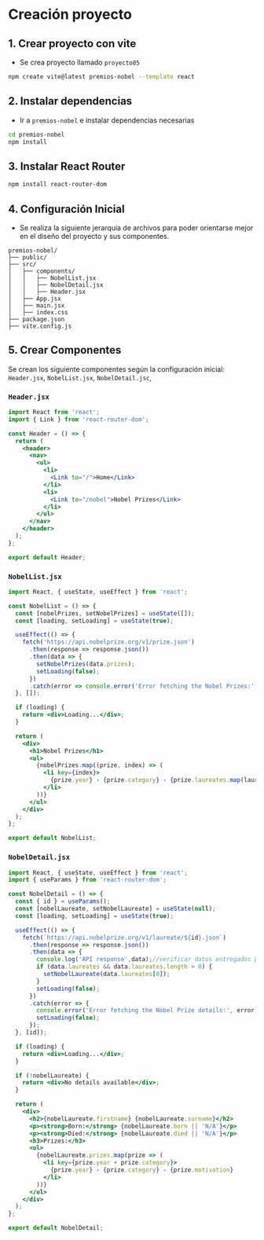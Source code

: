

# Creación proyecto

## 1. Crear proyecto con vite
- Se crea proyecto llamado  `proyecto05`

```sh
npm create vite@latest premios-nobel --template react
```

## 2. Instalar dependencias
- Ir a `premios-nobel` e instalar dependencias necesarias

```sh
cd premios-nobel
npm install
```

## 3. Instalar React Router

```sh
npm install react-router-dom
```

## 4. Configuración Inicial

- Se realiza la siguiente jerarquía de archivos para poder orientarse mejor en el diseño del proyecto y sus componentes.

```
premios-nobel/
├── public/
├── src/
│   ├── components/
│   │   ├── NobelList.jsx
│   │   ├── NobelDetail.jsx
│   │   ├── Header.jsx
│   ├── App.jsx
│   ├── main.jsx
│   ├── index.css
├── package.json
├── vite.config.js
```

## 5. Crear Componentes

Se crean los siguiente componentes según la configuración inicial: `Header.jsx`, `NobelList.jsx`, `NobelDetail.jsc`, 

### `Header.jsx`

```jsx
import React from 'react';
import { Link } from 'react-router-dom';

const Header = () => {
  return (
    <header>
      <nav>
        <ul>
          <li>
            <Link to="/">Home</Link>
          </li>
          <li>
            <Link to="/nobel">Nobel Prizes</Link>
          </li>
        </ul>
      </nav>
    </header>
  );
};

export default Header;
```

### `NobelList.jsx`

```jsx
import React, { useState, useEffect } from 'react';

const NobelList = () => {
  const [nobelPrizes, setNobelPrizes] = useState([]);
  const [loading, setLoading] = useState(true);

  useEffect(() => {
    fetch('https://api.nobelprize.org/v1/prize.json')
      .then(response => response.json())
      .then(data => {
        setNobelPrizes(data.prizes);
        setLoading(false);
      })
      .catch(error => console.error('Error fetching the Nobel Prizes:', error));
  }, []);

  if (loading) {
    return <div>Loading...</div>;
  }

  return (
    <div>
      <h1>Nobel Prizes</h1>
      <ul>
        {nobelPrizes.map((prize, index) => (
          <li key={index}>
            {prize.year} - {prize.category} - {prize.laureates.map(laureate => laureate.firstname + ' ' + laureate.surname).join(', ')}
          </li>
        ))}
      </ul>
    </div>
  );
};

export default NobelList;
```

### `NobelDetail.jsx`

```jsx
import React, { useState, useEffect } from 'react';
import { useParams } from 'react-router-dom';

const NobelDetail = () => {
  const { id } = useParams();
  const [nobelLaureate, setNobelLaureate] = useState(null);
  const [loading, setLoading] = useState(true);

  useEffect(() => {
    fetch(`https://api.nobelprize.org/v1/laureate/${id}.json`)
      .then(response => response.json())
      .then(data => {
        console.log('API response',data);//verificar datos entregados por api
        if (data.laureates && data.laureates.length > 0) {
          setNobelLaureate(data.laureates[0]);
        }
        setLoading(false);
      })
      .catch(error => {
        console.error('Error fetching the Nobel Prize details:', error);
        setLoading(false);
      });
  }, [id]);

  if (loading) {
    return <div>Loading...</div>;
  }

  if (!nobelLaureate) {
    return <div>No details available</div>;
  }

  return (
    <div>
      <h2>{nobelLaureate.firstname} {nobelLaureate.surname}</h2>
      <p><strong>Born:</strong> {nobelLaureate.born || 'N/A'}</p>
      <p><strong>Died:</strong> {nobelLaureate.died || 'N/A'}</p>
      <h3>Prizes:</h3>
      <ul>
        {nobelLaureate.prizes.map(prize => (
          <li key={prize.year + prize.category}>
            {prize.year} - {prize.category} - {prize.motivation}
          </li>
        ))}
      </ul>
    </div>
  );
};

export default NobelDetail;
```